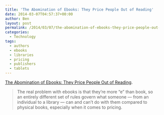 ```yaml
---
title: 'The Abomination of Ebooks: They Price People Out of Reading'
date: 2014-03-07T04:57:37+00:00
author: Ben
layout: post
permalink: /2014/03/07/the-abomination-of-ebooks-they-price-people-out-of-reading/
categories:
  - Technology
tags:
  - authors
  - ebooks
  - libraries
  - pricing
  - publishers
  - tablets
---
```

<a href="http://www.wired.com/opinion/2013/10/how-ebook-pricing-hurts-us-in-more-ways-than-you-think/" target="_blank">The Abomination of Ebooks: They Price People Out of Reading</a>.

> The real problem with ebooks is that they’re more “e” than book, so an entirely different set of rules govern what someone — from an individual to a library — can and can’t do with them compared to physical books, especially when it comes to pricing.